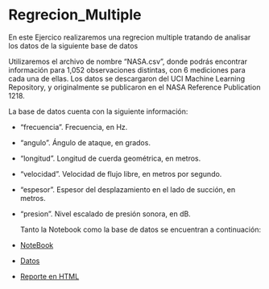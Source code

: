 # Regrecion_Multiple
En este Ejercico realizaremos una regrecion multiple tratando de analisar los datos de la siguiente base de datos

Utilizaremos el archivo de nombre “NASA.csv”, donde podrás encontrar información para 1,052 observaciones distintas, con 6 mediciones para cada una de ellas. Los datos se
descargaron del UCI Machine Learning Repository, y originalmente se publicaron en el NASA Reference Publication 1218.

La base de datos cuenta con la siguiente información:
- “frecuencia”. Frecuencia, en Hz.
- “angulo”. Ángulo de ataque, en grados.
- “longitud”. Longitud de cuerda geométrica, en metros.
- “velocidad”. Velocidad de flujo libre, en metros por segundo.
- “espesor”. Espesor del desplazamiento en el lado de succión, en metros.
- “presion”. Nivel escalado de presión sonora, en dB.

  Tanto la Notebook como la base de datos se encuentran a continuación:

- [NoteBook](./Regrecion_Multiple.ipynb)
- [Datos](./NASA.csv)
- [Reporte en HTML](./Regrecion_Multiple.html)
